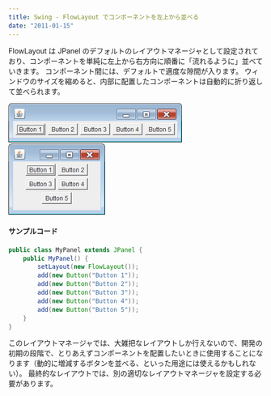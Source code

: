 ```yaml
---
title: Swing - FlowLayout でコンポーネントを左上から並べる
date: "2011-01-15"
---
```


FlowLayout は JPanel のデフォルトのレイアウトマネージャとして設定されており、コンポーネントを単純に左上から右方向に順番に「流れるように」並べていきます。
コンポーネント間には、デフォルトで適度な隙間が入ります。
ウィンドウのサイズを縮めると、内部に配置したコンポーネントは自動的に折り返して並べられます。

![flow-layout-oneline.png](./flow-layout-oneline.png)
![flow-layout-multiline.png](./flow-layout-multiline.png)

#### サンプルコード

~~~ java
public class MyPanel extends JPanel {
    public MyPanel() {
        setLayout(new FlowLayout());
        add(new Button("Button 1"));
        add(new Button("Button 2"));
        add(new Button("Button 3"));
        add(new Button("Button 4"));
        add(new Button("Button 5"));
    }
}
~~~

このレイアウトマネージャでは、大雑把なレイアウトしか行えないので、開発の初期の段階で、とりあえずコンポーネントを配置したいときに使用することになります（動的に増減するボタンを並べる、といった用途には使えるかもしれない）。
最終的なレイアウトでは、別の適切なレイアウトマネージャを設定する必要があります。

